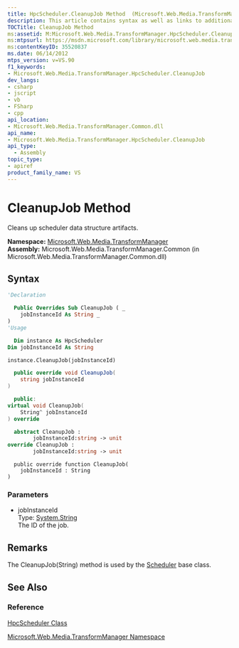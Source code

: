 ```yaml
---
title: HpcScheduler.CleanupJob Method  (Microsoft.Web.Media.TransformManager)
description: This article contains syntax as well as links to additional reference materials for the CleanupJob Method.
TOCTitle: CleanupJob Method
ms:assetid: M:Microsoft.Web.Media.TransformManager.HpcScheduler.CleanupJob(System.String)
ms:mtpsurl: https://msdn.microsoft.com/library/microsoft.web.media.transformmanager.hpcscheduler.cleanupjob(v=VS.90)
ms:contentKeyID: 35520837
ms.date: 06/14/2012
mtps_version: v=VS.90
f1_keywords:
- Microsoft.Web.Media.TransformManager.HpcScheduler.CleanupJob
dev_langs:
- csharp
- jscript
- vb
- FSharp
- cpp
api_location:
- Microsoft.Web.Media.TransformManager.Common.dll
api_name:
- Microsoft.Web.Media.TransformManager.HpcScheduler.CleanupJob
api_type:
  - Assembly
topic_type:
- apiref
product_family_name: VS
---
```


# CleanupJob Method

Cleans up scheduler data structure artifacts.

**Namespace:**  [Microsoft.Web.Media.TransformManager](microsoft-web-media-transformmanager-namespace.md)  
**Assembly:**  Microsoft.Web.Media.TransformManager.Common (in Microsoft.Web.Media.TransformManager.Common.dll)

## Syntax

```vb
'Declaration

  Public Overrides Sub CleanupJob ( _
    jobInstanceId As String _
)
'Usage

  Dim instance As HpcScheduler
Dim jobInstanceId As String

instance.CleanupJob(jobInstanceId)
```

```csharp
  public override void CleanupJob(
    string jobInstanceId
)
```

```cpp
  public:
virtual void CleanupJob(
    String^ jobInstanceId
) override
```

``` fsharp
  abstract CleanupJob : 
        jobInstanceId:string -> unit 
override CleanupJob : 
        jobInstanceId:string -> unit 
```

```jscript
  public override function CleanupJob(
    jobInstanceId : String
)
```

### Parameters

  - jobInstanceId  
    Type: [System.String](https://msdn.microsoft.com/library/s1wwdcbf)  
    The ID of the job.  

## Remarks

The CleanupJob(String) method is used by the [Scheduler](scheduler-class-microsoft-web-media-transformmanager.md) base class.

## See Also

### Reference

[HpcScheduler Class](hpcscheduler-class-microsoft-web-media-transformmanager.md)

[Microsoft.Web.Media.TransformManager Namespace](microsoft-web-media-transformmanager-namespace.md)
